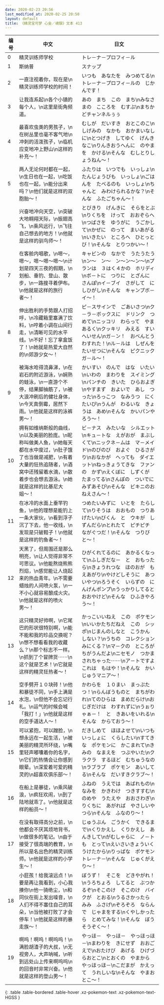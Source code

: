 ```yaml
---
date: 2020-02-23 20:56
last_modified_at: 2020-02-25 20:50
layout: default
title: 《精灵宝可梦 心金／魂银》文本 413
---
```

| 编号 | 中文 | 日文 |
| ---- | ---- | ---- |
| 0 | 精灵训练师学校 | トレ－ナ－プロフィ－ル |
| 1 | 斯纳普 | スナップ |
| 2 | 一直注视着你，现在是\n精灵训练师学校的时间！ | いつも　あなたを　みつめてる\nトレ－ナ－プロフィ－ルの　じかんです！ |
| 3 | 让我连系起\n各个小镇的每个人，\n这里是街角频道。 | あの　まち　この　まち\nみなさまの　こころを　むすぶ\nまちかどチャンネルぅぅ |
| 4 | 最喜欢虫类的男孩子，\n在树丛里也毫不客气地\n冲刺的活泼孩子，\n临机应变地冲上野山\n这样的补充〜！ | むしが　だいすき　おとこのこ\nしげみの　なかも　おかまいなしに\nとつげき　してゆく　げんきなこ\nりんきおうへんに　のやまを　かける\nそんな　むしとりしょうねん〜！ |
| 5 | 两人无论何时都在一起，\n生日也在一起，\n吃饭也在一起，\n能分出来吗？\n他们就是这样的双胞胎〜！　 | ふたりは　いつでも　いっしょ\nたんじょうびも　いっしょ\nごはんを　たべるのも　いっしょ\nちゃんと　みわけられるかな？\nそんな　ふたごちゃん〜！　 |
| 6 | 兴奋地冲向天空，\n突破大地翱翔天际，\n振翅高飞，\n乘风远行，\n飞往自己想去的地方！\n他就是这样的驯鸟师〜！ | とびきり　げんきに　そらをとぶ\nりくちを　けって　おおぞらへ\nつばさを　ゆうがに　うごかして\nかぜに　のって　まいあがる\nいきたい　ところへ　ひとっとび！\nそんな　とりつかい〜！ |
| 7 | 在客舱内唱歌，\n嗯〜，嗯〜，嗯〜嗯〜嗯〜\n计划是四天三夜的假期，\n划船、垂钓、登山、散步，\n一路搜寻着伊布。\n他就是这样的旅行者〜！　 | キャビンの　なかで　うたうたう\nン〜　ン〜　ン〜ン〜ン〜\nプランは　３はく４かの　ホリディ\nボ－トに　つりに　とざんに　さんぽ\nイ－ブイ　さがして　にしひがし\nそんな　キャンプボ－イ〜！　 |
| 8 | 伸出胜利的手势跟人打招呼，\n冷藏箱里塞满了饮料，\n哼着小调在山间行走，\n清晰可见的水平线。\n不好！忘了拿盒饭了！\n她就是热爱大自然的\n郊游少女〜！ | ピ－スサインで　ごあいさつ\nク－ラ－ボックスに　ドリンク　つめて\nニッコリ　わらって　やま　あるく\nクッキリ　みえる　すいへいせん\nガ－ン！　おべんとう　わすれた！\nル－ルは　しぜんを　たいせつに\nそんな　ピクニックガ－ル〜！ |
| 9 | 被海水呛得流鼻涕，\n在岩石的附近游泳，\n娴熟的蛙泳，\n一直游个不停，结果脚抽筋了，\n被大浪冲刷后的健壮身体，\n今天真倒霉，居然下雨。\n他就是这样的泳裤男〜！ | かいすい　のんで　はな　いたい\nいわの　まわりを　スイミング\nパンチの　きいた　ひらおよぎ\nやすまず　およいで　あし　つった\nろっこつ　なみうつ　にくたいび\nうんが　わるいな　きょうは　あめ\nそんな　かいパンやろう〜！ |
| 10 | 拥有如维纳斯般的曲线，\n以及美丽的脸庞。\n昵称叫做美人鱼，\n她每天都在水中度过，\n肚子饿了也当做是减肥，\n有着大量的狂热追随者，\n酒窝中还残留着水滴，\n散着步也会想去游泳。\n她就是这样的比基尼大姐〜！ | ビ－ナス　みたいな　シルエット　\nキュ－トな　えがおが　まぶしくて\nニックネ－ムは　マ－メイド\nのびのび　およぐ　ひるさがり\nおなかが　へっても　ダイエット\nねっきょうてきな　ファンの　かず\nえくぼに　しずくが　たまってる\nさんぽの　ついでに　みずあそび\nそんな　ビキニのおねえさん〜！ |
| 11 | 在冰冷的水面上垂竿钓鱼，\n他的理想是能钓上一条大家伙，\n看到浮子沉了下去，他一收线，\n发现是只破鞋子！\n他就是这样的钓鱼者〜！ | つめたいみずに　いとを　たらして\nりそうは　おおもの　つりあげたい\nびくん　と　ウキが　しずんだら\nとれたて　ピチピチ　ながぐつだ！\nそんな　つりびと〜！ |
| 12 | 天黑了，但周围还是那么明亮，\n让人觉得非常不可思议。\n他能熬烧熊熊烈焰，\n感觉能让人烧起来的热血青年。\n不需要蜡烛的人间喷火泵，\n一不小心就容易酿成火灾。\n他就是这样的喷火男〜！ | ひがくれてるのに　あかるくなって\nふしぎだな－　と　おもったら\nきょうれつな　ほのおが　もえあがり\nやけどしそうに　あついやつ\nろうそく　いらずの　にんげんポンプ\nうっかりしてると　おおやけど\nそんな　ひふきやろう〜！ |
| 13 | 这只精灵好帅啊，\n它尾巴的形状很特别啊，\n能不能和我的珍品交换呢？\n想不想看看我的收藏么？\n那个标志不一样。\n抓到了个冒牌货⋯⋯\n这个就是艺术！\n它就是这样的精灵狂热者〜！ | かっこいいねえ　この　ポケモン\nいいかたちだねえ　この　シッポ\nじまんのしなと　こうかん　しない？\nうちの　コレクション　みにくる？\nマ－クの　ところが　ちがうんだよ\nニセモノ　つかまされちゃった⋯⋯\nア－トですよ　これは　もはや！\nそんな　かいじゅうマニア〜！ |
| 14 | 空手劈开１０块砖！\n他和暴徒不同，\n手上满是水泡，\n但他不会忘记行礼。\n运气的时候会喊「我打！」\n他就是这样的空手道达人〜！ | かわらを　１０まい　まっぷたつ！\nらんぼうものと　まちがわれ\nてのひらは　まめだらけ\nおじぎだけは　わすれずに\nうぉりゃぁ－！　と　きあいをいれる\nそんな　からておう〜！ |
| 15 | 可以紧抱，可以蹭脸，\n想永远在一起生活，\n被美丽的精灵所环绕，\n嘴里轻声嘟囔着你的名字，\n它们的热情会让你感到眼晕。\n深爱着可爱的精灵的\n超喜欢俱乐部〜！ | だきしめて　ほほよせて\nいつも　いっしょに　くらしたい\nすてきな　ポケモンに　かこまれて\nきみの　なまえを　つぶやいた\nクラクラ　するほど　むちゅうなの\nラブラブ　ポケモン　あいしてる\nそんな　だいすきクラブ〜！ |
| 16 | 在船上是暴徒，\n乘风破浪，\n疯狂欢闹，\n到了陆地就乖了。\n他就是这样的船员〜！ | ふねの　うえでは　あばれもの\nなみを　かきわけ　つきすすむ\nのめや　うたえや　おおさわぎ\nりくちに　あがれば　やさしいやつら\nそんな　ふなのり〜！ |
| 17 | 在没有取得高分之前，\n他都会不厌其烦地背书，\n做很多的笔记。\n由于接受了很高端的教育，\n所以是名出色的精灵训练师。\n他就是这样的小学生〜！ | じゅうぶん　ごうかく　できるまで\nくりかえし　くりかえし　あんきして\nがむしゃらに　ノ－トも　とって\nえいさいきょういく　うけたから\nりっぱな　ポケモン　トレ－ナ－\nそんな　じゅくがえり〜！ |
| 18 | 小屁孩！给我滚远点！\n要是再让我看到，小心我揍你\n他一骑绝尘，\n和同伙在街上发出噪音，\n人们不得不塞住自己的耳朵，\n当他被打败了才会停车！\n他就是这样的暴走族〜！ | ぼうず！　そこを　どきやがれ！\nうろちょろ　してると　ぶつかるぞ\nそこのけ　そこのけ　バイクが　とおる\nうるさかったら　みみ　ふさげ\nぞろぞろ　ならんで　じゃまをする\nくやしかったら　とめてみな！\nそんな　ぼうそうぞく〜！ |
| 19 | 啊呜！啊呜！啊呜呜！\n满脸胡渣子的大叔，\n无视旁人，大声呐喊，\n听到远处山上传来啊呜呜\n的回音时非常兴奋。\n他就是这样的登山男〜！ | やっほ－　やっほ－　やっほっほ－\nまわりを　きにせず　おおごえで\nおたけび　あげる　ひげづらおとこ\nとおくの　やまから　やっほっほ－\nこだまが　かえって　うれしいな\nそんな　やまおとこ〜！ |
{: .table .table-bordered .table-hover .xz-pokemon-text .xz-pokemon-text-HGSS }